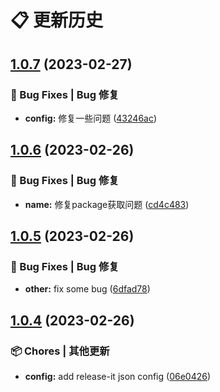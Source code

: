 # 📋 更新历史


## [1.0.7](https://github.com/lattelu/hccwp-cli/commit/compare/1.0.6...1.0.7) (2023-02-27)


### 🐛 Bug Fixes | Bug 修复

* **config:** 修复一些问题 ([43246ac](https://github.com/lattelu/hccwp-cli/commit/43246ac580a3c88f3bb5f7710cf69af2f897e29a))

## [1.0.6](https://github.com/lattelu/hccwp-cli/commit/compare/1.0.5...1.0.6) (2023-02-26)


### 🐛 Bug Fixes | Bug 修复

* **name:** 修复package获取问题 ([cd4c483](https://github.com/lattelu/hccwp-cli/commit/cd4c483cb881b6c0202cc88e2e9cfd09e0916737))

## [1.0.5](https://github.com/lattelu/hccwp-cli/commit/compare/1.0.4...1.0.5) (2023-02-26)


### 🐛 Bug Fixes | Bug 修复

* **other:** fix some bug ([6dfad78](https://github.com/lattelu/hccwp-cli/commit/6dfad78b31c61ebcf3e376ec180473ca2775d60b))

## [1.0.4](https://github.com/lattelu/hccwp-cli/commit/compare/1.0.3...1.0.4) (2023-02-26)


### 📦 Chores | 其他更新

* **config:** add release-it json config ([06e0426](https://github.com/lattelu/hccwp-cli/commit/06e0426246b387fe773dbb4bdb69c98f0879f983))